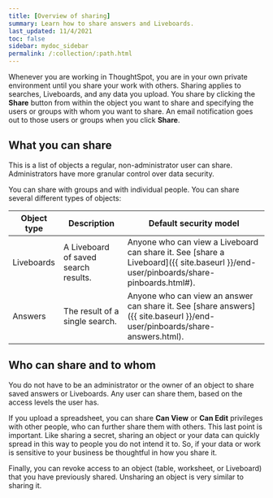 ```yaml
---
title: [Overview of sharing]
summary: Learn how to share answers and Liveboards.
last_updated: 11/4/2021
toc: false
sidebar: mydoc_sidebar
permalink: /:collection/:path.html
---
```


Whenever you are working in ThoughtSpot, you are in your own private environment until you share your work with others. Sharing applies to searches, Liveboards, and any data you upload. You share by clicking the **Share** button from within the object you want to share and specifying the users or groups with whom you want to share. An email notification goes out to those users or groups when you click **Share**.

## What you can share

This is a list of objects a regular, non-administrator user can share. Administrators have more granular control over data security.

You can share with groups and with individual people. You can share several different types of objects:

|Object type|Description|Default security model|
|-----------|-----------|----------------------|
|Liveboards|A Liveboard of saved search results.|Anyone who can view a Liveboard can share it. See [share a Liveboard]({{ site.baseurl }}/end-user/pinboards/share-pinboards.html#).|
|Answers|The result of a single search.|Anyone who can view an answer can share it. See [share answers]({{ site.baseurl }}/end-user/pinboards/share-answers.html).|

## Who can share and to whom

You do not have to be an administrator or the owner of an object to share saved answers or Liveboards. Any user can share them, based on the access levels the user has.

If you upload a spreadsheet, you can share **Can View** or **Can Edit** privileges with other people, who can further share them with others.  This last point is important. Like sharing a secret, sharing an object or your data can quickly spread in this way to people you do not intend it to. So, if your data or work is sensitive to your business be thoughtful in how you share it.

Finally, you can revoke access to an object (table, worksheet, or Liveboard) that you have previously shared. Unsharing an object is very similar to sharing it.
